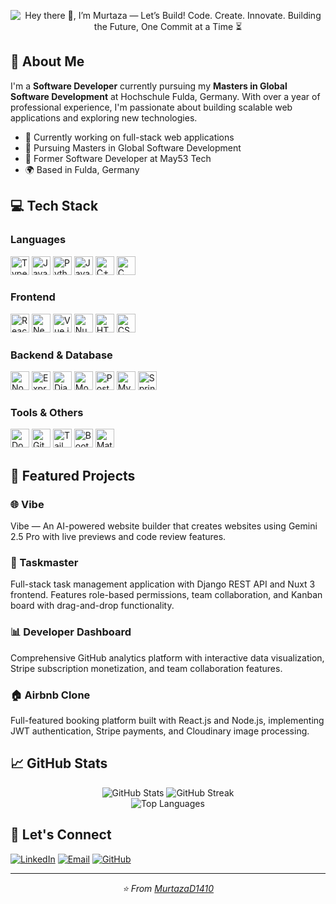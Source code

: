 <p align="center">
  <img src="https://github.com/MurtazaD1410/MurtazaD1410/assets/github.gif" alt="Hey there 👋, I’m Murtaza — Let’s Build! Code. Create. Innovate. Building the Future, One Commit at a Time ⏳">
</p>



## 🚀 About Me

I'm a **Software Developer** currently pursuing my **Masters in Global Software Development** at Hochschule Fulda, Germany. With over a year of professional experience, I'm passionate about building scalable web applications and exploring new technologies.

- 🔭 Currently working on full-stack web applications
- 🌱 Pursuing Masters in Global Software Development
- 💼 Former Software Developer at May53 Tech
- 🌍 Based in Fulda, Germany

## 💻 Tech Stack

### Languages

<p>
  <img src="https://cdn.jsdelivr.net/gh/devicons/devicon/icons/typescript/typescript-original.svg" alt="TypeScript" width="30" height="30"/>
  <img src="https://cdn.jsdelivr.net/gh/devicons/devicon/icons/javascript/javascript-original.svg" alt="JavaScript" width="30" height="30"/>
  <img src="https://cdn.jsdelivr.net/gh/devicons/devicon/icons/python/python-original.svg" alt="Python" width="30" height="30"/>
  <img src="https://cdn.jsdelivr.net/gh/devicons/devicon/icons/java/java-original.svg" alt="Java" width="30" height="30"/>
  <img src="https://cdn.jsdelivr.net/gh/devicons/devicon/icons/cplusplus/cplusplus-original.svg" alt="C++" width="30" height="30"/>
  <img src="https://cdn.jsdelivr.net/gh/devicons/devicon/icons/c/c-original.svg" alt="C" width="30" height="30"/>
</p>

### Frontend

<p>
  <img src="https://cdn.jsdelivr.net/gh/devicons/devicon/icons/react/react-original.svg" alt="React" width="30" height="30"/>
  <img src="https://cdn.jsdelivr.net/gh/devicons/devicon/icons/nextjs/nextjs-original.svg" alt="Next.js" width="30" height="30"/>
  <img src="https://cdn.jsdelivr.net/gh/devicons/devicon/icons/vuejs/vuejs-original.svg" alt="Vue.js" width="30" height="30"/>
  <img src="https://cdn.jsdelivr.net/gh/devicons/devicon/icons/nuxtjs/nuxtjs-original.svg" alt="Nuxt.js" width="30" height="30"/>
  <img src="https://cdn.jsdelivr.net/gh/devicons/devicon/icons/html5/html5-original.svg" alt="HTML5" width="30" height="30"/>
  <img src="https://cdn.jsdelivr.net/gh/devicons/devicon/icons/css3/css3-original.svg" alt="CSS3" width="30" height="30"/>
</p>

### Backend & Database

<p>
  <img src="https://cdn.jsdelivr.net/gh/devicons/devicon/icons/nodejs/nodejs-original.svg" alt="Node.js" width="30" height="30"/>
  <img src="https://skillicons.dev/icons?i=express" alt="Express" width="30" height="30"/>
  <img src="https://cdn.jsdelivr.net/gh/devicons/devicon/icons/django/django-plain.svg" alt="Django" width="30" height="30"/>
  <img src="https://cdn.jsdelivr.net/gh/devicons/devicon/icons/mongodb/mongodb-original.svg" alt="MongoDB" width="30" height="30"/>
  <img src="https://cdn.jsdelivr.net/gh/devicons/devicon/icons/postgresql/postgresql-original.svg" alt="PostgreSQL" width="30" height="30"/>
  <img src="https://cdn.jsdelivr.net/gh/devicons/devicon/icons/mysql/mysql-original.svg" alt="MySQL" width="30" height="30"/>
  <img src="https://cdn.jsdelivr.net/gh/devicons/devicon/icons/spring/spring-original.svg" alt="Spring Boot" width="30" height="30"/>
</p>

### Tools & Others

<p>
  <img src="https://cdn.jsdelivr.net/gh/devicons/devicon/icons/docker/docker-original.svg" alt="Docker" width="30" height="30"/>
  <img src="https://cdn.jsdelivr.net/gh/devicons/devicon/icons/git/git-original.svg" alt="Git" width="30" height="30"/>
  <img src="https://cdn.jsdelivr.net/gh/devicons/devicon/icons/tailwindcss/tailwindcss-original.svg" alt="Tailwind CSS" width="30" height="30"/>
  <img src="https://cdn.jsdelivr.net/gh/devicons/devicon/icons/bootstrap/bootstrap-original.svg" alt="Bootstrap" width="30" height="30"/>
  <img src="https://cdn.jsdelivr.net/gh/devicons/devicon/icons/materialui/materialui-original.svg" alt="Material UI" width="30" height="30"/>
</p>

## 🎯 Featured Projects

### 🌐 Vibe

Vibe — An AI-powered website builder that creates websites using Gemini 2.5 Pro with live previews and code review features.

### 🎯 Taskmaster

Full-stack task management application with Django REST API and Nuxt 3 frontend. Features role-based permissions, team collaboration, and Kanban board with drag-and-drop functionality.

### 📊 Developer Dashboard

Comprehensive GitHub analytics platform with interactive data visualization, Stripe subscription monetization, and team collaboration features.

### 🏠 Airbnb Clone

Full-featured booking platform built with React.js and Node.js, implementing JWT authentication, Stripe payments, and Cloudinary image processing.

## 📈 GitHub Stats

<div align="center">
  <img src="https://github-readme-stats.vercel.app/api?username=MurtazaD1410&show_icons=true&theme=tokyonight&hide_border=true" alt="GitHub Stats" />
  <img src="https://github-readme-streak-stats.herokuapp.com/?user=MurtazaD1410&theme=tokyonight&hide_border=true" alt="GitHub Streak" />
</div>

<div align="center">
  <img src="https://github-readme-stats.vercel.app/api/top-langs/?username=MurtazaD1410&layout=compact&theme=tokyonight&hide_border=true" alt="Top Languages" />
</div>

## 🤝 Let's Connect

[![LinkedIn](https://img.shields.io/badge/-LinkedIn-0077B5?style=flat-square&logo=linkedin&logoColor=white)](https://linkedin.com/in/murtazad1410)
[![Email](https://img.shields.io/badge/-Email-D14836?style=flat-square&logo=gmail&logoColor=white)](mailto:dhariwala1410@gmail.com)
[![GitHub](https://img.shields.io/badge/-GitHub-181717?style=flat-square&logo=github&logoColor=white)](https://github.com/MurtazaD1410)

---

<div align="center">
  <i>⭐️ From <a href="https://github.com/MurtazaD1410">MurtazaD1410</a></i>
</div>
